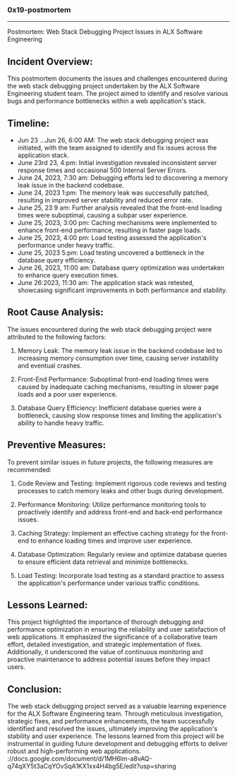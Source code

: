 ### 0x19-postmortem
---
Postmortem: Web Stack Debugging Project Issues in ALX Software Engineering

## Incident Overview:
This postmortem documents the issues and challenges encountered during the web stack debugging project undertaken by the ALX Software Engineering student team. The project aimed to identify and resolve various bugs and performance bottlenecks within a web application's stack.

## Timeline:
- Jun 23 ...Jun 26, 6:00 AM: The web stack debugging project was initiated, with the team assigned to identify and fix issues across the application stack.
- June 23rd 23, 4:pm: Initial investigation revealed inconsistent server response times and occasional 500 Internal Server Errors.
- June 24, 2023, 7:30 am: Debugging efforts led to discovering a memory leak issue in the backend codebase.
- June 24, 2023 1:pm: The memory leak was successfully patched, resulting in improved server stability and reduced error rate.
- June 25, 23 9 am: Further analysis revealed that the front-end loading times were suboptimal, causing a subpar user experience.
- June 25, 2023, 3:00 pm: Caching mechanisms were implemented to enhance front-end performance, resulting in faster page loads.
- June 25, 2023, 4:00 pm: Load testing assessed the application's performance under heavy traffic.
- June 25, 2023 5:pm: Load testing uncovered a bottleneck in the database query efficiency.
- June 26, 2023, 11:00 am: Database query optimization was undertaken to enhance query execution times.
- June 26:2023, 11:30 am: The application stack was retested, showcasing significant improvements in both performance and stability.

## Root Cause Analysis:
The issues encountered during the web stack debugging project were attributed to the following factors:

1. Memory Leak: The memory leak issue in the backend codebase led to increasing memory consumption over time, causing server instability and eventual crashes.

2. Front-End Performance: Suboptimal front-end loading times were caused by inadequate caching mechanisms, resulting in slower page loads and a poor user experience.

3. Database Query Efficiency: Inefficient database queries were a bottleneck, causing slow response times and limiting the application's ability to handle heavy traffic.

## Preventive Measures:
To prevent similar issues in future projects, the following measures are recommended:

1. Code Review and Testing: Implement rigorous code reviews and testing processes to catch memory leaks and other bugs during development.

2. Performance Monitoring: Utilize performance monitoring tools to proactively identify and address front-end and back-end performance issues.

3. Caching Strategy: Implement an effective caching strategy for the front-end to enhance loading times and improve user experience.

4. Database Optimization: Regularly review and optimize database queries to ensure efficient data retrieval and minimize bottlenecks.

5. Load Testing: Incorporate load testing as a standard practice to assess the application's performance under various traffic conditions.

## Lessons Learned:
This project highlighted the importance of thorough debugging and performance optimization in ensuring the reliability and user satisfaction of web applications. It emphasized the significance of a collaborative team effort, detailed investigation, and strategic implementation of fixes. Additionally, it underscored the value of continuous monitoring and proactive maintenance to address potential issues before they impact users.

## Conclusion:
The web stack debugging project served as a valuable learning experience for the ALX Software Engineering team. Through meticulous investigation, strategic fixes, and performance enhancements, the team successfully identified and resolved the issues, ultimately improving the application's stability and user experience. The lessons learned from this project will be instrumental in guiding future development and debugging efforts to deliver robust and high-performing web applications.
://docs.google.com/document/d/1MH6lm-a8vAQ-q74qXY5t3aCqYOvSqA1KX1xx4H4bg5E/edit?usp=sharing
